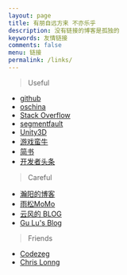 ```yaml
---
layout: page
title: 有朋自远方来 不亦乐乎
description: 没有链接的博客是孤独的
keywords: 友情链接
comments: false
menu: 链接
permalink: /links/
---
```


> Useful

* [github](https://github.com)
* [oschina](http://www.oschina.net)
* [Stack Overflow](http://stackoverflow.com/)
* [segmentfault](https://segmentfault.com)
* [Unity3D](http://www.unity.com/)
* [游戏蛮牛](http://www.manew.com/)
* [简书](http://www.jianshu.com/)
* [开发者头条](http://toutiao.io/)

> Careful

* [瀚阳的博客](http://jjyy.guru/)
* [雨松MoMo](http://www.xuanyusong.com/)
* [云风的 BLOG](http://blog.codingnow.com/)
* [Gu Lu's Blog](http://gulu-dev.com/)

> Friends

* [Codezeg](http://www.codezeg.com/)
* [Chris Lonng](https://github.com/lonnng/)